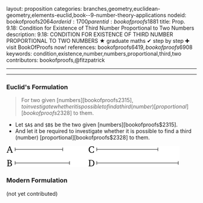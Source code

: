 layout: proposition
categories: branches,geometry,euclidean-geometry,elements-euclid,book--9-number-theory-applications
nodeid: bookofproofs$2064
orderid: 1700
parentid: bookofproofs$1881
title: Prop. 9.18: Condition for Existence of Third Number Proportional to Two Numbers
description: 9.18: CONDITION FOR EXISTENCE OF THIRD NUMBER PROPORTIONAL TO TWO NUMBERS &#9733; graduate maths &#10004; step by step &#10010; visit BookOfProofs now!
references: bookofproofs$6419,bookofproofs$6908
keywords: condition,existence,number,numbers,proportional,third,two
contributors: bookofproofs,@fitzpatrick

---


---

### Euclid's Formulation

> For two given [numbers][bookofproofs$2315], to investigate whether it is possible to find a third (number) [proportional][bookofproofs$2328] to them.
* Let `$A$` and `$B$` be the two given [numbers][bookofproofs$2315].
* And let it be required to investigate whether it is possible to find a third (number) [proportional][bookofproofs$2328] to them.

![fig18e](https://github.com/bookofproofs/bookofproofs.github.io/blob/main/_sources/_assets/images/euclid/Book09/fig18e.png?raw=true)



### Modern Formulation

(not yet contributed)

